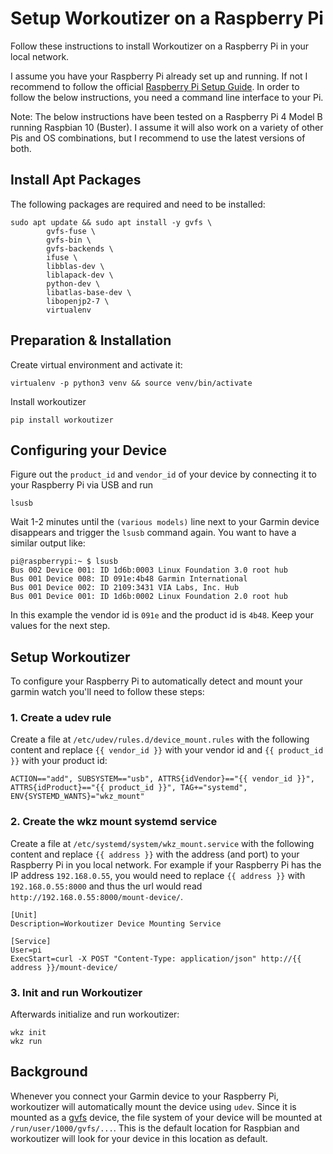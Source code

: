 # Setup Workoutizer on a Raspberry Pi

Follow these instructions to install Workoutizer on a Raspberry Pi in your local network.

I assume you have your Raspberry Pi already set up and running. If not I recommend to follow
the official [Raspberry Pi Setup Guide](https://projects.raspberrypi.org/en/projects/raspberry-pi-setting-up).
In order to follow the below instructions, you need a command line interface to your Pi.

Note: The below instructions have been tested on a Raspberry Pi 4 Model B running Raspbian 10 (Buster). I assume it will
also work on a variety of other Pis and OS combinations, but I recommend to use the latest versions of both.


## Install Apt Packages

The following packages are required and need to be installed:
```
sudo apt update && sudo apt install -y gvfs \
        gvfs-fuse \
        gvfs-bin \
        gvfs-backends \
        ifuse \
        libblas-dev \
        liblapack-dev \
        python-dev \
        libatlas-base-dev \
        libopenjp2-7 \
        virtualenv
```


## Preparation & Installation

Create virtual environment and activate it:
```
virtualenv -p python3 venv && source venv/bin/activate 
```
Install workoutizer
```
pip install workoutizer
```


## Configuring your Device

Figure out the `product_id` and `vendor_id` of your device by connecting it to your Raspberry Pi via USB and run 
```
lsusb
```
Wait 1-2 minutes until the `(various models)` line next to your Garmin device disappears and trigger the `lsusb` command
again. You want to have a similar output like: 
```
pi@raspberrypi:~ $ lsusb
Bus 002 Device 001: ID 1d6b:0003 Linux Foundation 3.0 root hub
Bus 001 Device 008: ID 091e:4b48 Garmin International 
Bus 001 Device 002: ID 2109:3431 VIA Labs, Inc. Hub
Bus 001 Device 001: ID 1d6b:0002 Linux Foundation 2.0 root hub
```
In this example the vendor id is `091e` and the product id is `4b48`. Keep your values for the next step.


## Setup Workoutizer

To configure your Raspberry Pi to automatically detect and mount your garmin watch you'll need to follow these steps:

### 1. Create a udev rule
Create a file at `/etc/udev/rules.d/device_mount.rules` with the following content and replace `{{ vendor_id }}` with
your vendor id and `{{ product_id }}` with your product id:

```
ACTION=="add", SUBSYSTEM=="usb", ATTRS{idVendor}=="{{ vendor_id }}", ATTRS{idProduct}=="{{ product_id }}", TAG+="systemd", ENV{SYSTEMD_WANTS}="wkz_mount"
```

### 2. Create the wkz mount systemd service
Create a file at `/etc/systemd/system/wkz_mount.service` with the following content and replace `{{ address }}`
with the address (and port) to your Raspberry Pi in you local network.
For example if your Raspberry Pi has the IP address `192.168.0.55`, you would need to replace `{{ address }}`
with `192.168.0.55:8000` and thus the url would read `http://192.168.0.55:8000/mount-device/`.

```
[Unit]
Description=Workoutizer Device Mounting Service

[Service]
User=pi
ExecStart=curl -X POST "Content-Type: application/json" http://{{ address }}/mount-device/
```
### 3. Init and run Workoutizer
Afterwards initialize and run workoutizer:
```
wkz init
wkz run
```

## Background

Whenever you connect your Garmin device to your Raspberry Pi, workoutizer will automatically mount the device using
`udev`. Since it is mounted as a [gvfs](https://en.wikipedia.org/wiki/GVfs) device, the file system of your device will
be mounted at `/run/user/1000/gvfs/...`. This is the default location for Raspbian and workoutizer will look for your
device in this location as default.
